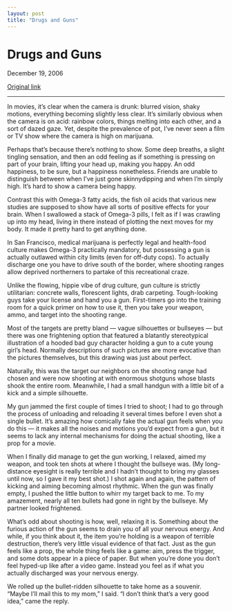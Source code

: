 ```yaml
---
layout: post
title: "Drugs and Guns"
---
```

Drugs and Guns
==============

December 19, 2006

[Original link](http://www.aaronsw.com/weblog/drugsandguns)

* * * * *

In movies, it’s clear when the camera is drunk: blurred vision, shaky
motions, everything becoming slightly less clear. It’s similarly obvious
when the camera is on acid: rainbow colors, things melting into each
other, and a sort of dazed gaze. Yet, despite the prevalence of pot,
I’ve never seen a film or TV show where the camera is high on marijuana.

Perhaps that’s because there’s nothing to show. Some deep breaths, a
slight tingling sensation, and then an odd feeling as if something is
pressing on part of your brain, lifting your head up, making you happy.
An odd happiness, to be sure, but a happiness nonetheless. Friends are
unable to distinguish between when I’ve just gone skinnydipping and when
I’m simply high. It’s hard to show a camera being happy.

Contrast this with Omega-3 fatty acids, the fish oil acids that various
new studies are supposed to show have all sorts of positive effects for
your brain. When I swallowed a stack of Omega-3 pills, I felt as if I
was crawling up into my head, living in there instead of plotting the
next moves for my body. It made it pretty hard to get anything done.

In San Francisco, medical marijuana is perfectly legal and health-food
culture makes Omega-3 practically mandatory, but possessing a gun is
actually outlawed within city limits (even for off-duty cops). To
actually discharge one you have to drive south of the border, where
shooting ranges allow deprived northerners to partake of this
recreational craze.

Unlike the flowing, hippie vibe of drug culture, gun culture is strictly
utilitarian: concrete walls, florescent lights, drab carpeting.
Tough-looking guys take your license and hand you a gun. First-timers go
into the training room for a quick primer on how to use it, then you
take your weapon, ammo, and target into the shooting range.

Most of the targets are pretty bland — vague silhouettes or bullseyes —
but there was one frightening option that featured a blatantly
stereotypical illustration of a hooded bad guy character holding a gun
to a cute young girl’s head. Normally descriptions of such pictures are
more evocative than the pictures themselves, but this drawing was just
about perfect.

Naturally, this was the target our neighbors on the shooting range had
chosen and were now shooting at with enormous shotguns whose blasts
shook the entire room. Meanwhile, I had a small handgun with a little
bit of a kick and a simple silhouette.

My gun jammed the first couple of times I tried to shoot; I had to go
through the process of unloading and reloading it several times before I
even shot a single bullet. It’s amazing how comically fake the actual
gun feels when you do this — it makes all the noises and motions you’d
expect from a gun, but it seems to lack any internal mechanisms for
doing the actual shooting, like a prop for a movie.

When I finally did manage to get the gun working, I relaxed, aimed my
weapon, and took ten shots at where I thought the bullseye was. (My
long-distance eyesight is really terrible and I hadn’t thought to bring
my glasses until now, so I gave it my best shot.) I shot again and
again, the pattern of kicking and aiming becoming almost rhythmic. When
the gun was finally empty, I pushed the little button to whirr my target
back to me. To my amazement, nearly all ten bullets had gone in right by
the bullseye. My partner looked frightened.

What’s odd about shooting is how, well, relaxing it is. Something about
the furious action of the gun seems to drain you of all your nervous
energy. And while, if you think about it, the item you’re holding is a
weapon of terrible destruction, there’s very little visual evidence of
that fact. Just as the gun feels like a prop, the whole thing feels like
a game: aim, press the trigger, and some dots appear in a piece of
paper. But when you’re done you don’t feel hyped-up like after a video
game. Instead you feel as if what you actually discharged was your
nervous energy.

We rolled up the bullet-ridden silhouette to take home as a souvenir.
“Maybe I’ll mail this to my mom,” I said. “I don’t think that’s a very
good idea,” came the reply.

